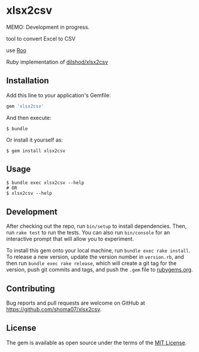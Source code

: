 # xlsx2csv

MEMO: Development in progress.

tool to convert Excel to CSV

use [Roo](https://github.com/roo-rb/roo)

Ruby implementation of [dilshod/xlsx2csv](https://github.com/dilshod/xlsx2csv)

## Installation

Add this line to your application's Gemfile:

```ruby
gem 'xlsx2csv'
```

And then execute:

    $ bundle

Or install it yourself as:

    $ gem install xlsx2csv

## Usage

```
$ bundle exec xlsx2csv --help
# OR
$ xlsx2csv --help
```

## Development

After checking out the repo, run `bin/setup` to install dependencies. Then, run `rake test` to run the tests. You can also run `bin/console` for an interactive prompt that will allow you to experiment.

To install this gem onto your local machine, run `bundle exec rake install`. To release a new version, update the version number in `version.rb`, and then run `bundle exec rake release`, which will create a git tag for the version, push git commits and tags, and push the `.gem` file to [rubygems.org](https://rubygems.org).

## Contributing

Bug reports and pull requests are welcome on GitHub at https://github.com/shoma07/xlsx2csv.

## License

The gem is available as open source under the terms of the [MIT License](https://opensource.org/licenses/MIT).
